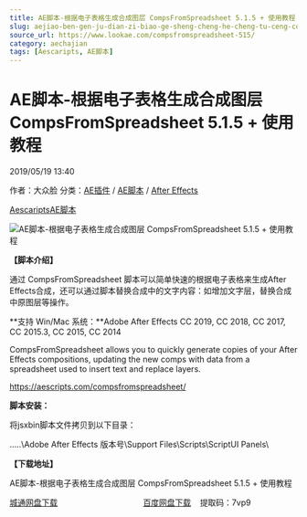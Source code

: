 ```yaml
---
title: AE脚本-根据电子表格生成合成图层 CompsFromSpreadsheet 5.1.5 + 使用教程
slug: aejiao-ben-gen-ju-dian-zi-biao-ge-sheng-cheng-he-cheng-tu-ceng-compsfromspreadsheet-5-1-5-shi-yong-jiao-cheng
source_url: https://www.lookae.com/compsfromspreadsheet-515/
category: aechajian
tags: [Aescaripts, AE脚本]
---
```

# AE脚本-根据电子表格生成合成图层 CompsFromSpreadsheet 5.1.5 + 使用教程

2019/05/19 13:40

作者：大众脸
分类：[AE插件](https://www.lookae.com/after-effects/aechajian/) / [AE脚本](https://www.lookae.com/after-effects/aescripts/) / [After Effects](https://www.lookae.com/after-effects/)

[Aescaripts](https://www.lookae.com/tag/aescaripts/)[AE脚本](https://www.lookae.com/tag/ae%e8%84%9a%e6%9c%ac/)

![AE脚本-根据电子表格生成合成图层 CompsFromSpreadsheet 5.1.5 + 使用教程](https://www.lookae.com/wp-content/uploads/2015/07/CompsFromSpreadsheet.jpg "AE脚本-根据电子表格生成合成图层 CompsFromSpreadsheet 5.1.5 + 使用教程-LookAE.com")

**【脚本介绍】**

通过 CompsFromSpreadsheet 脚本可以简单快速的根据电子表格来生成After Effects合成，还可以通过脚本替换合成中的文字内容：如增加文字层，替换合成中原图层等操作。

**支持 Win/Mac 系统：**Adobe After Effects CC 2019, CC 2018, CC 2017, CC 2015.3, CC 2015, CC 2014

CompsFromSpreadsheet allows you to quickly generate copies of your After Effects compositions, updating the new comps with data from a spreadsheet used to insert text and replace layers.

https://aescripts.com/compsfromspreadsheet/

**脚本安装：**

将jsxbin脚本文件拷贝到以下目录：

…..\Adobe After Effects 版本号\Support Files\Scripts\ScriptUI Panels\

**【下载地址】**

AE脚本-根据电子表格生成合成图层 CompsFromSpreadsheet 5.1.5 + 使用教程

[城通网盘下载](https://lookae.ctfile.com/fs/680462-375082913)                                      [百度网盘下载](https://pan.baidu.com/s/1BEUjDDsahTEdv3dVZBkvlw)    提取码：7vp9
